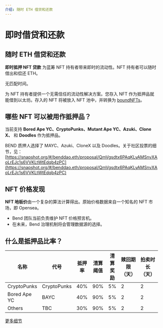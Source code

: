 ```yaml
---
介绍: 随时 ETH 借贷和还款
---
```


# 即时借贷和还款

## 随时 ETH 借贷和还款

**即时抵押 NFT 贷款**  为蓝筹 NFT 持有者带来即时的流动性。NFT 持有者可以随时借出和偿还 ETH。

无匹配时间。

为 NFT 持有者提供一个无需信任的流动性解决方案。您存入 NFT 作为抵押品就能借到以太坊。存入的 NFT 将被放入 NFT 池中，并转换为 [boundNFTs](../lending-protocol/boundnft.md)。

## 哪些 NFT 可以被用作抵押品？

当前支持 **Bored Ape YC、CryptoPunks、Mutant Ape YC、Azuki、Clone X、** 和 **Doodles** 作为抵押品。

BEND 质押人选择了 MAYC、Azuki、CloneX 以及 Doodles。关于社区投票的细节，见：
[https://snapshot.org/#/benddao.eth/proposal/QmVgsdtx6PAqKLyAMSnvXAoLrEJc1s6VVKLtWtEdqb4zPC](https://snapshot.org/#/benddao.eth/proposal/QmVgsdtx6PAqKLyAMSnvXAoLrEJc1s6VVKLtWtEdqb4zPC)

## NFT 价格发现

**NFT 地板价**由一个复杂的算法计算得出。原始价格数据来自一个知名的 NFT 市场，即 Opensea。

* Bend 团队当前负责维护 NFT 价格预言机。
* 在未来，Bend 治理机制将会管理数据源的选择。

## 什么是抵押品比率？

| 名称         | 代号         | 抵押率        | 清算阈值              | 清算奖励           | 赎回期限（天）          | 拍卖时长（天）         | 赎回罚金  |
| ------------ | ----------- | ---------------- | --------------------- | ----------------- | ---------------------- | ----------------------- | ----------- |
| CryptoPunks  | CryptoPunks | 40%              | 90%                   | 5%                | 2                      | 2                       | 1%          |
| Bored Ape YC | BAYC        | 40%              | 90%                   | 5%                | 2                      | 2                       | 1%          |
| Others       | TBC         | 30%              | 90%                   | 5%                | 2                      | 2                       | 1%          |

[更多细节](../risk/nft-risk-parameters.md)

##
